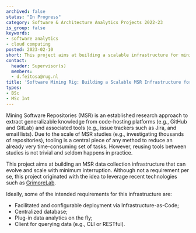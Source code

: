 ```yaml
---
archived: false
status: "In Progress"
category: Software & Architecture Analytics Projects 2022-23
is_group: false
keywords:
- software analytics
- cloud computing
posted: 2023-02-10
short: This project aims at building a scalable infrastructure for mining software projects.
contact:
  header: Supervisor(s)
  members:
  - d.feitosa@rug.nl
title: 'Software Mining Rig: Building a Scalable MSR Infrastructure for Research'
types:
- BSc
- MSc Int
---
```


Mining Software Repositories (MSR) is an established research approach to extract generalizable knowledge from code-hosting platforms (e.g., GitHub and GitLab) and associated tools (e.g., issue trackers such as Jira, and email lists). Due to the scale of MSR studies (e.g., investigating thousands of repositories), tooling is a central piece of any method to reduce an already very time-consuming set of tasks. However, reusing tools between studies is not trivial and seldom happens in practice.

This project aims at building an MSR data collection infrastructure that can evolve and scale with minimum interruption. Although not a requirement per se, this project originated with the idea to leverage recent technologies such as [GrimoreLab](https://github.com/chaoss/grimoirelab).

Ideally, some of the intended requirements for this infrastructure are:

- Facilitated and configurable deployment via Infrastructure-as-Code;
- Centralized database;
- Plug-in data analytics on the fly;
- Client for querying data (e.g., CLI or RESTful).
